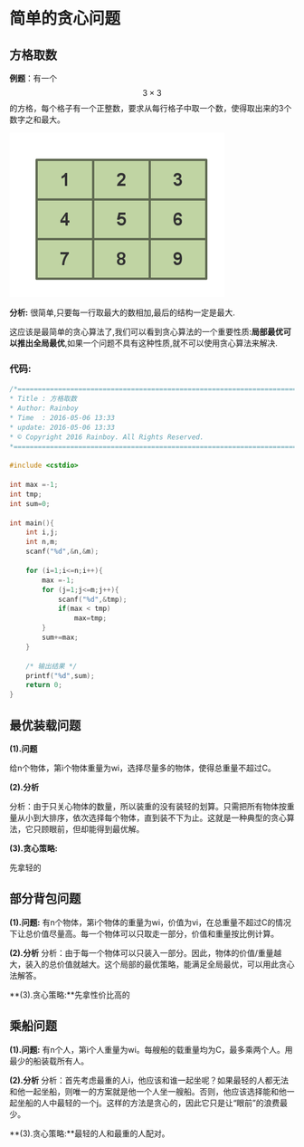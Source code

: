 # 简单的贪心问题

## 方格取数


**例题**：有一个$$3 \times 3$$的方格，每个格子有一个正整数，要求从每行格子中取一个数，使得取出来的3个数字之和最大。


![1](./方格取数.png)


**分析:**
很简单,只要每一行取最大的数相加,最后的结构一定是最大.

这应该是最简单的贪心算法了,我们可以看到贪心算法的一个重要性质:**局部最优可以推出全局最优**,如果一个问题不具有这种性质,就不可以使用贪心算法来解决.




### 代码:


```c
/*============================================================================
* Title : 方格取数
* Author: Rainboy
* Time  : 2016-05-06 13:33
* update: 2016-05-06 13:33
* © Copyright 2016 Rainboy. All Rights Reserved.
*=============================================================================*/

#include <cstdio>

int max =-1;
int tmp;
int sum=0;

int main(){
    int i,j;
    int n,m;
    scanf("%d",&n,&m);

    for (i=1;i<=n;i++){
        max =-1;
        for (j=1;j<=m;j++){
            scanf("%d",&tmp);
            if(max < tmp)
                max=tmp;
        }
        sum+=max;
    }

    /* 输出结果 */
    printf("%d",sum);
    return 0;
}

```


## 最优装载问题

**(1).问题**

给n个物体，第i个物体重量为wi，选择尽量多的物体，使得总重量不超过C。

**(2).分析**

分析：由于只关心物体的数量，所以装重的没有装轻的划算。只需把所有物体按重量从小到大排序，依次选择每个物体，直到装不下为止。这就是一种典型的贪心算法，它只顾眼前，但却能得到最优解。

**(3).贪心策略:**

先拿轻的


## 部分背包问题


**(1).问题:**
有n个物体，第i个物体的重量为wi，价值为vi，在总重量不超过C的情况下让总价值尽量高。每一个物体可以只取走一部分，价值和重量按比例计算。

**(2).分析**
分析：由于每一个物体可以只装入一部分。因此，物体的价值/重量越大，装入的总价值就越大。这个局部的最优策略，能满足全局最优，可以用此贪心法解答。

**(3).贪心策略:**先拿性价比高的


## 乘船问题


**(1).问题:**
有n个人，第i个人重量为wi。每艘船的载重量均为C，最多乘两个人。用最少的船装载所有人。


**(2).分析**
分析：首先考虑最重的人i，他应该和谁一起坐呢？如果最轻的人都无法和他一起坐船，则唯一的方案就是他一个人坐一艘船。否则，他应该选择能和他一起坐船的人中最轻的一个j。这样的方法是贪心的，因此它只是让“眼前”的浪费最少。

**(3).贪心策略:**最轻的人和最重的人配对。
